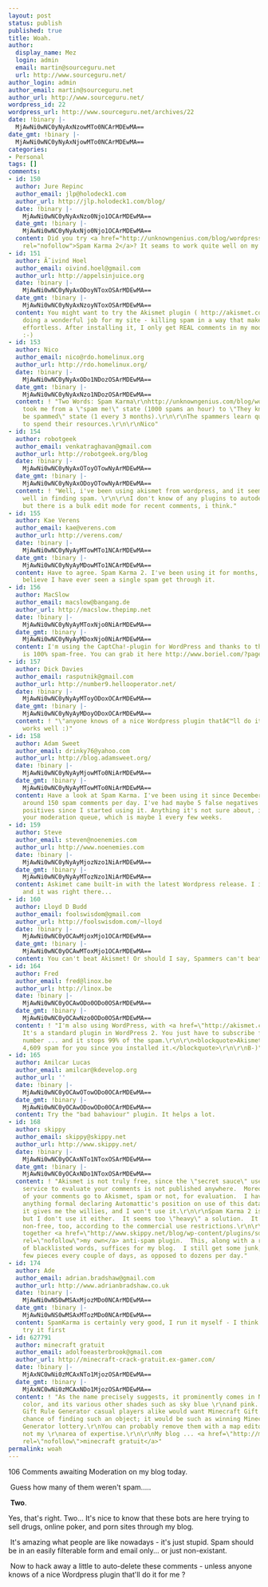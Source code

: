 ```yaml
---
layout: post
status: publish
published: true
title: Woah.
author:
  display_name: Mez
  login: admin
  email: martin@sourceguru.net
  url: http://www.sourceguru.net/
author_login: admin
author_email: martin@sourceguru.net
author_url: http://www.sourceguru.net/
wordpress_id: 22
wordpress_url: http://www.sourceguru.net/archives/22
date: !binary |-
  MjAwNi0wNC0yNyAxNzowMTo0NCArMDEwMA==
date_gmt: !binary |-
  MjAwNi0wNC0yNyAxNjowMTo0NCArMDEwMA==
categories:
- Personal
tags: []
comments:
- id: 150
  author: Jure Repinc
  author_email: jlp@holodeck1.com
  author_url: http://jlp.holodeck1.com/blog/
  date: !binary |-
    MjAwNi0wNC0yNyAxNzo0Njo1OCArMDEwMA==
  date_gmt: !binary |-
    MjAwNi0wNC0yNyAxNjo0Njo1OCArMDEwMA==
  content: Did you try <a href="http://unknowngenius.com/blog/wordpress/spam-karma/"
    rel="nofollow">Spam Karma 2</a>? It seams to work quite well on my Wordpress blog.
- id: 151
  author: Ã˜ivind Hoel
  author_email: oivind.hoel@gmail.com
  author_url: http://appelsinjuice.org
  date: !binary |-
    MjAwNi0wNC0yNyAxODoyNToxOSArMDEwMA==
  date_gmt: !binary |-
    MjAwNi0wNC0yNyAxNzoyNToxOSArMDEwMA==
  content: You might want to try the Akismet plugin ( http://akismet.com/ ) - it's
    doing a wonderful job for my site - killing spam in a way that makes it seem completely
    effortless. After installing it, I only get REAL comments in my moderation queue
    :-)
- id: 153
  author: Nico
  author_email: nico@rdo.homelinux.org
  author_url: http://rdo.homelinux.org/
  date: !binary |-
    MjAwNi0wNC0yNyAxODo1NDozOSArMDEwMA==
  date_gmt: !binary |-
    MjAwNi0wNC0yNyAxNzo1NDozOSArMDEwMA==
  content: ! "Two Words: Spam Karma\r\nhttp://unknowngenius.com/blog/wordpress/spam-karma/\r\n\r\nIt
    took me from a \"spam me!\" state (1000 spams an hour) to \"They know I can't
    be spammed\" state (1 every 3 months).\r\n\r\nThe spammers learn quickly where
    to spend their resources.\r\n\r\nNico"
- id: 154
  author: robotgeek
  author_email: venkatraghavan@gmail.com
  author_url: http://robotgeek.org/blog
  date: !binary |-
    MjAwNi0wNC0yNyAxOToyOTowNyArMDEwMA==
  date_gmt: !binary |-
    MjAwNi0wNC0yNyAxODoyOTowNyArMDEwMA==
  content: ! "Well, i've been using akismet from wordpress, and it seems to work pretty
    well in finding spam. \r\n\r\nI don't know of any plugins to autodelete this,
    but there is a bulk edit mode for recent comments, i think."
- id: 155
  author: Kae Verens
  author_email: kae@verens.com
  author_url: http://verens.com/
  date: !binary |-
    MjAwNi0wNC0yNyAyMTowMTo1NCArMDEwMA==
  date_gmt: !binary |-
    MjAwNi0wNC0yNyAyMDowMTo1NCArMDEwMA==
  content: Have to agree. Spam Karma 2. I've been using it for months, and I don't
    believe I have ever seen a single spam get through it.
- id: 156
  author: MacSlow
  author_email: macslow@bangang.de
  author_url: http://macslow.thepimp.net
  date: !binary |-
    MjAwNi0wNC0yNyAyMToxNjo0NiArMDEwMA==
  date_gmt: !binary |-
    MjAwNi0wNC0yNyAyMDoxNjo0NiArMDEwMA==
  content: I'm using the CaptCha!-plugin for WordPress and thanks to that my blog
    is 100% spam-free. You can grab it here http://www.boriel.com/?page_id=17
- id: 157
  author: Dick Davies
  author_email: rasputnik@gmail.com
  author_url: http://number9.hellooperator.net/
  date: !binary |-
    MjAwNi0wNC0yNyAyMToyODoxOCArMDEwMA==
  date_gmt: !binary |-
    MjAwNi0wNC0yNyAyMDoyODoxOCArMDEwMA==
  content: ! "\"anyone knows of a nice Wordpress plugin thatâ€™ll do it for me ?\"\r\n\r\nmysqladmin
    works well :)"
- id: 158
  author: Adam Sweet
  author_email: drinky76@yahoo.com
  author_url: http://blog.adamsweet.org/
  date: !binary |-
    MjAwNi0wNC0yNyAyMjowMTo0NiArMDEwMA==
  date_gmt: !binary |-
    MjAwNi0wNC0yNyAyMTowMTo0NiArMDEwMA==
  content: Have a look at Spam Karma. I've been using it since December 2005. I get
    around 150 spam comments per day. I've had maybe 5 false negatives and no false
    positives since I started using it. Anything it's not sure about, it leaves in
    your moderation queue, which is maybe 1 every few weeks.
- id: 159
  author: Steve
  author_email: steven@noenemies.com
  author_url: http://www.noenemies.com
  date: !binary |-
    MjAwNi0wNC0yNyAyMjozNzo1NiArMDEwMA==
  date_gmt: !binary |-
    MjAwNi0wNC0yNyAyMTozNzo1NiArMDEwMA==
  content: Askimet came built-in with the latest Wordpress release. I installed Wordpress,
    and it was right there...
- id: 160
  author: Lloyd D Budd
  author_email: foolswisdom@gmail.com
  author_url: http://foolswisdom.com/~lloyd
  date: !binary |-
    MjAwNi0wNC0yOCAwMjoxMjo1OCArMDEwMA==
  date_gmt: !binary |-
    MjAwNi0wNC0yOCAwMToxMjo1OCArMDEwMA==
  content: You can't beat Akismet! Or should I say, Spammers can't beat Akismet.
- id: 164
  author: Fred
  author_email: fred@linox.be
  author_url: http://linox.be
  date: !binary |-
    MjAwNi0wNC0yOCAwODo0ODo0OSArMDEwMA==
  date_gmt: !binary |-
    MjAwNi0wNC0yOCAwNzo0ODo0OSArMDEwMA==
  content: ! "I'm also using WordPress, with <a href=\"http://akismet.com/\" rel=\"nofollow\">akismet</a>.
    It's a standard plugin in WordPress 2. You just have to subscribe for an akismet
    number ... and it stops 99% of the spam.\r\n\r\n<blockquote>Akismet has caught
    4,609 spam for you since you installed it.</blockquote>\r\n\r\nB-)"
- id: 165
  author: Amilcar Lucas
  author_email: amilcar@kdevelop.org
  author_url: ''
  date: !binary |-
    MjAwNi0wNC0yOCAwOTowODo0OCArMDEwMA==
  date_gmt: !binary |-
    MjAwNi0wNC0yOCAwODowODo0OCArMDEwMA==
  content: Try the "bad bahaviour" plugin. It helps a lot.
- id: 168
  author: skippy
  author_email: skippy@skippy.net
  author_url: http://www.skippy.net/
  date: !binary |-
    MjAwNi0wNC0yOCAxNTo1NToxOSArMDEwMA==
  date_gmt: !binary |-
    MjAwNi0wNC0yOCAxNDo1NToxOSArMDEwMA==
  content: ! "Akismet is not truly free, since the \"secret sauce\" used by the Akismet
    service to evaluate your comments is not published anywhere.  Moreover, <em>all</em>
    of your comments go to Akismet, spam or not, for evaluation.  I have yet to see
    anything formal declaring Automattic's position on use of this data.  Personally,
    it gives me the willies, and I won't use it.\r\n\r\nSpam Karma 2 is quite popular,
    but I don't use it either.  It seems too \"heavy\" a solution.  It's technically
    non-free, too, according to the commercial use restrictions.\r\n\r\nI cobbled
    together <a href=\"http://www.skippy.net/blog/wp-content/plugins/sdm_spam_check.phps\"
    rel=\"nofollow\">my own</a> anti-spam plugin.  This, along with a reasonable set
    of blacklisted words, suffices for my blog.  I still get some junk, but it's a
    few pieces every couple of days, as opposed to dozens per day."
- id: 174
  author: Ade
  author_email: adrian.bradshaw@gmail.com
  author_url: http://www.adrianbradshaw.co.uk
  date: !binary |-
    MjAwNi0wNS0wMSAxMjozMDo0NCArMDEwMA==
  date_gmt: !binary |-
    MjAwNi0wNS0wMSAxMTozMDo0NCArMDEwMA==
  content: SpamKarma is certainly very good, I run it myself - I think you should
    try it first
- id: 627791
  author: minecraft gratuit
  author_email: adolfoeasterbrook@gmail.com
  author_url: http://minecraft-crack-gratuit.ex-gamer.com/
  date: !binary |-
    MjAxNC0wNi0zMCAxNTo1MjozOSArMDEwMA==
  date_gmt: !binary |-
    MjAxNC0wNi0zMCAxNDo1MjozOSArMDEwMA==
  content: ! "As the name precisely suggests, it prominently comes in Neelam or blue
    color, and its various other shades such as sky blue \r\nand pink. Hardcore Minecraft
    Gift Rule Generator casual players alike would want Minecraft Gift Code Generator
    chance of finding such an object; it would be such as winning Minecraft Gift Code
    Generator lottery.\r\nYou can probably remove them with a map editor, but that's
    not my \r\narea of expertise.\r\n\r\nMy blog ... <a href=\"http://minecraft-crack-gratuit.ex-gamer.com/\"
    rel=\"nofollow\">minecraft gratuit</a>"
permalink: woah
---
```

<p>106 Comments awaiting Moderation on my blog today.</p>
<p> Guess how many of them weren't spam.....</p>
<p> <strong>Two</strong>.</p>
<p>Yes, that's right. Two... It's nice to know that these bots are here trying to sell drugs, online poker, and porn sites through my blog.</p>
<p> It's amazing what people are like nowadays - it's just stupid. Spam should be in an easily filterable form and email only... or just non-existant.</p>
<p> Now to hack away a little to auto-delete these comments - unless anyone knows of a nice Wordpress plugin that'll do it for me ?</p>
